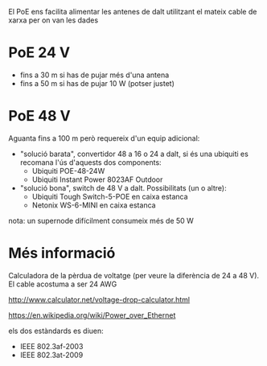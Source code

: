 El PoE ens facilita alimentar les antenes de dalt utilitzant el mateix cable de xarxa per on van les dades

# PoE 24 V

- fins a 30 m si has de pujar més d'una antena
- fins a 50 m si has de pujar 10 W (potser justet)

# PoE 48 V

Aguanta fins a 100 m però requereix d'un equip adicional:

- "solució barata", convertidor 48 a 16 o 24 a dalt, si és una ubiquiti es recomana l'ús d'aquests dos components:
    - Ubiquiti POE-48-24W
    - Ubiquiti Instant Power 8023AF Outdoor
- "solució bona", switch de 48 V a dalt. Possibilitats (un o altre):
    - Ubiquiti Tough Switch-5-POE en caixa estanca
    - Netonix WS-6-MINI en caixa estanca

nota: un supernode difícilment consumeix més de 50 W

# Més informació

Calculadora de la pèrdua de voltatge (per veure la diferència de 24 a 48 V). El cable acostuma a ser 24 AWG

http://www.calculator.net/voltage-drop-calculator.html

https://en.wikipedia.org/wiki/Power_over_Ethernet

els dos estàndards es diuen:

- IEEE 802.3af-2003
- IEEE 802.3at-2009
